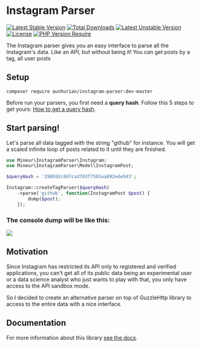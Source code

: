 Instagram Parser
=================
[![Latest Stable Version](http://poser.pugx.org/aunhurian/instagram-parser/v)](https://packagist.org/packages/aunhurian/instagram-parser) [![Total Downloads](http://poser.pugx.org/aunhurian/instagram-parser/downloads)](https://packagist.org/packages/aunhurian/instagram-parser) [![Latest Unstable Version](http://poser.pugx.org/aunhurian/instagram-parser/v/unstable)](https://packagist.org/packages/aunhurian/instagram-parser) [![License](http://poser.pugx.org/aunhurian/instagram-parser/license)](https://packagist.org/packages/aunhurian/instagram-parser) [![PHP Version Require](http://poser.pugx.org/aunhurian/instagram-parser/require/php)](https://packagist.org/packages/aunhurian/instagram-parser)

The Instagram parser gives you an easy interface to parse all the Instagram's
data. Like an API, but without being it! You can get posts by a tag, all user posts 

## Setup
```shell
composer require aunhurian/instagram-parser:dev-master
```
Before run your parsers, you first need a **query hash**. Follow this 5 steps to 
get yours: [How to get a query hash](/docs/setup.md#how-to-get-your-query-hash-old-query-id).

## Start parsing!
Let's parse all data tagged with the string "github" for instance. You will get a scaled infinite 
loop of posts related to it until they are finished.
```php
use Mineur\InstagramParser\Instagram;
use Mineur\InstagramParser\Model\InstagramPost;

$queryHash = '298b92c8d7cad703f7565aa892ede943';

Instagram::createTagParser($queryHash)
    ->parse('github', function(InstagramPost $post) {
        dump($post);
    });
```
### The console dump will be like this:
![](docs/img/example.gif)


## Motivation
Since Instagram has restricted its API only to registered and verified applications, 
you can't get all of its public data being an experimental user or a data science 
analyst who just wants to play with that, you only have access to the API sandbox mode.

So I decided to create an alternative parser on top of GuzzleHttp library to access 
to the entire data with a nice interface.

## Documentation
For more information about this library [see the docs](/docs/index.md).
